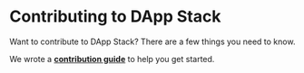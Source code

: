 # Contributing to DApp Stack

Want to contribute to DApp Stack? There are a few things you need to know.  

We wrote a **[contribution guide](https://dapp-stack.org/contributing/how-to-contribute.html)** to help you get started.
